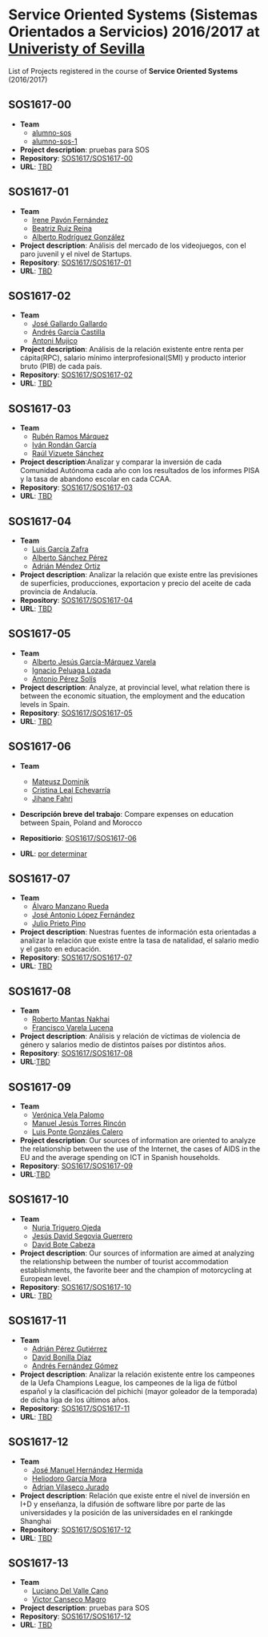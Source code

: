 Service Oriented Systems (Sistemas Orientados a Servicios) 2016/2017 at [Univeristy of Sevilla](http://www.us.es)
===================

List of Projects registered in the course of **Service Oriented Systems** (2016/2017)

## SOS1617-00

- **Team**
  - [alumno-sos](https://github.com/alumno-sos)
  - [alumno-sos-1](https://github.com/alumno-sos-1)
- **Project description**: pruebas para SOS
- **Repository**: [SOS1617/SOS1617-00](https://github.com/SOS1617/SOS1617-00)
- **URL**: [TBD](#)


## SOS1617-01

- **Team**
  - [Irene Pavón Fernández](https://github.com/1993irene)
  - [Beatriz Ruiz Reina](https://github.com/bearuirei2)
  - [Alberto Rodríguez González](https://github.com/AlbertoAxel)
- **Project description**: Análisis del mercado de los videojuegos, con el paro juvenil y el nivel de Startups.
- **Repository**: [SOS1617/SOS1617-01](https://github.com/SOS1617/SOS1617-01)
- **URL**: [TBD](#)


## SOS1617-02

- **Team**
  - [José Gallardo Gallardo](https://github.com/Sojer23)
  - [Andrés García Castilla](https://github.com/Garcicasti)
  - [Antoni Mujico](https://github.com/AntoniMujico)
- **Project description**: Análisis de la relación existente entre renta per cápita(RPC), salario mínimo interprofesional(SMI) y producto interior bruto (PIB) de cada país.
- **Repository**: [SOS1617/SOS1617-02](https://github.com/SOS1617/SOS1617-02)
- **URL**: [TBD](#)

## SOS1617-03

- **Team**
  - [Rubén Ramos Márquez](https://github.com/unfricapore)
  - [Iván Rondán García](https://github.com/IvanRG21)
  - [Raúl Vizuete Sánchez](https://github.com/byRuly)
- **Project description**:Analizar y comparar la inversión de cada Comunidad Autónoma cada año con los resultados de los informes PISA y la tasa de abandono escolar en cada CCAA.
- **Repository**: [SOS1617/SOS1617-03](https://github.com/SOS1617/SOS1617-03)
- **URL**: [TBD](#)

## SOS1617-04

- **Team**
  - [Luis García Zafra](https://github.com/luisgzafra)
  - [Alberto Sánchez Pérez ](https://github.com/albsanper)
  - [Adrián Méndez Ortiz](https://github.com/AdrianMnd)
- **Project description**: Analizar la relación que existe entre las previsiones de superficies, producciones, exportacion y precio del aceite de cada provincia de Andalucía. 
- **Repository**: [SOS1617/SOS1617-04](https://github.com/SOS1617/SOS1617-04)
- **URL**: [TBD](#)


## SOS1617-05

- **Team**
  - [Alberto Jesús García-Márquez Varela](https://github.com/Albertogmv)
  - [Ignacio Peluaga Lozada](https://github.com/ignpelloz)
  - [Antonio Pérez Solís](https://github.com/antoniops96)
- **Project description**: Analyze, at provincial level, what relation there is between the economic situation, the employment and the education levels in Spain.
- **Repository**: [SOS1617/SOS1617-05](https://github.com/SOS1617/SOS1617-05)
- **URL**: [TBD](#)
 
## SOS1617-06

- **Team**
  - [Mateusz Dominik](https://github.com/seewip)
  - [Cristina Leal Echevarría](https://github.com/Crileaech)
  - [Jihane Fahri](https://github.com/JihaneF)

- **Descripción breve del trabajo**: Compare expenses on education between Spain, Poland and Morocco
- **Repositiorio**: [SOS1617/SOS1617-06](https://github.com/SOS1617/SOS1617-06)
- **URL**: [por determinar](#)

## SOS1617-07

- **Team**
  - [Álvaro Manzano Rueda](https://github.com/NSMMANZANO)
  - [José Antonio López Fernández ](https://github.com/joslopfer5)
  - [Julio Prieto Pino](https://github.com/julpripin)
- **Project description**: Nuestras fuentes de información esta orientadas a analizar la relación que existe entre la tasa de natalidad, el salario medio y el gasto en educación.
- **Repository**: [SOS1617/SOS1617-07](https://github.com/SOS1617/SOS1617-07)
- **URL**: [TBD](#)


## SOS1617-08

- **Team**
  - [Roberto Mantas Nakhai](https://github.com/RobertoMantas)
  - [Francisco Varela Lucena](https://github.com/fravarluc)
- **Project description**: Análisis y relación de víctimas de violencia de género y salarios medio de distintos países por distintos años.
- **Repository**: [SOS1617/SOS1617-08](https://github.com/SOS1617/SOS1617-08)
- **URL**:[TBD](#)

## SOS1617-09

- **Team**
  - [Verónica Vela Palomo](https://github.com/kkdekiki)
  - [Manuel Jesús Torres Rincón](https://github.com/mjtr)
  - [Luis Ponte Gonzáles Calero](https://github.com/lpontegc)
- **Project description**: Our sources of information are oriented to analyze the relationship between the use of the Internet, the cases of AIDS in the EU and the average spending on ICT in Spanish households. 
- **Repository**: [SOS1617/SOS1617-09](https://github.com/SOS1617/SOS1617-09)
- **URL**:[TBD](#) 


## SOS1617-10

- **Team**
  - [Nuria Triguero Ojeda](https://github.com/nurtrioje)
  - [Jesús David Segovia Guerrero](https://github.com/jesusguerre)
  - [David Bote Cabeza](https://github.com/daboca92) 
- **Project description**: Our sources of information are aimed at analyzing the relationship between the number of tourist accommodation establishments, the favorite beer and the champion of motorcycling at European level.
- **Repository**: [SOS1617/SOS1617-10](https://github.com/SOS1617/SOS1617-10)
- **URL**: [TBD](#)


## SOS1617-11

- **Team**
  - [Adrián Pérez Gutiérrez](https://github.com/adrpergut)
  - [David Bonilla Díaz](https://github.com/davidbonilla37)
  - [Andrés Fernández Gómez](https://github.com/andfergom)
- **Project description**: Analizar la relación existente entre los campeones de la Uefa Champions League, los campeones de la liga de fútbol español y la clasificación del pichichi (mayor goleador de la temporada) de dicha liga de los últimos años.
- **Repository**: [SOS1617/SOS1617-11](https://github.com/SOS1617/SOS1617-11)
- **URL**: [TBD](#)


## SOS1617-12

- **Team**
  - [José Manuel Hernández Hermida](https://github.com/jomaher)
  - [Heliodoro García Mora](https://github.com/heliogm1)
  - [Adrian Vilaseco Jurado](https://github.com/adrianviljur)
- **Project description**: Relación que existe entre el nivel de inversión en I+D y enseñanza, la difusión de software libre por parte de las universidades y la posición de las universidades en el rankingde Shanghai
- **Repository**: [SOS1617/SOS1617-12](https://github.com/SOS1617/SOS1617-12)
- **URL**: [TBD](#)

## SOS1617-13

- **Team**
  - [Luciano Del Valle Cano](https://github.com/lucdelcan)
  - [Victor Canseco Magro](https://github.com/viccanmag)
- **Project description**: pruebas para SOS
- **Repository**: [SOS1617/SOS1617-12](https://github.com/SOS1617/SOS1617-13)
- **URL**: [TBD](#)

